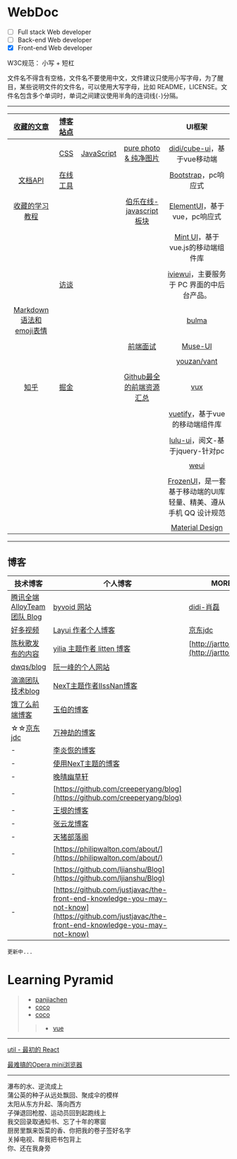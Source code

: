 # WebDoc
- [ ] Full stack Web developer
- [ ] Back-end Web developer
- [x] Front-end Web developer

W3C规范： 小写 + 短杠

文件名不得含有空格，文件名不要使用中文，文件建议只使用小写字母，为了醒目，某些说明文件的文件名，可以使用大写字母，比如 README，LICENSE。文件名包含多个单词时，单词之间建议使用半角的连词线(`-`)分隔。

---

|[收藏的文章](post)|[博客站点](/#blog)|||UI框架|
|:-:|:-:|:-:|:-:|:-:|
||||
||[CSS](CSS)<br/>|[JavaScript](JavaScript)|[pure photo & 纯净图片](pure-photo)|[didi/cube-ui](https://github.com/didi/cube-ui)，基于vue移动端|
||||
|[文档API](doc-api)<br/>|[在线工具](online-tool)|||[Bootstrap](http://www.runoob.com/bootstrap/bootstrap-tutorial.html)，pc响应式|
||||
|[收藏的学习教程](tutorial)<br/>|||[伯乐在线-javascript板块](http://web.jobbole.com/category/javascript-2/)|[ElementUI](http://element-cn.eleme.io/#/zh-CN/component/installation)，基于vue，pc响应式|
||||
|||||[Mint UI](http://mint-ui.github.io/#!/zh-cn)，基于vue.js的移动端组件库|
||||
||[访谈](interview)<br/>|||[iviewui](https://www.iviewui.com/)，主要服务于 PC 界面的中后台产品。|
||||
|[Markdown 语法和 emoji表情](github-markdown)<br/>||||[bulma](https://bulma.io/documentation/overview/start/)|
||||
||||[前端面试](front-end-developer-interview-questions)|[Muse-UI](http://www.muse-ui.org/#/install)
||||
|||||[youzan/vant](https://github.com/youzan/vant)
||||
|[知乎](zhihu)|[掘金](juejin)||[Github最全的前端资源汇总](https://github.com/helloqingfeng/Awsome-Front-End-learning-resource)|[vux](https://vux.li/#/)
||||
|||||[vuetify](https://vuetifyjs.com/zh-Hans/)，基于vue的移动端组件库
||||
|||||[lulu-ui](https://l-ui.com/)，阅文-基于jquery-针对pc
||||
|||||[weui]()
||||
|||||[FrozenUI](https://frozenui.github.io/)，是一套基于移动端的UI库轻量、精美、遵从手机 QQ 设计规范
||||
|||||[Material Design]()


----------

## 博客
技术博客|个人博客|MORE
---|---|---
[腾讯全端 AlloyTeam 团队 Blog](http://www.alloyteam.com/)|[byvoid 网站](https://www.byvoid.com/zhs/blog/list)|[didi-肖磊](https://github.com/CommanderXL/Biu-blog)
[好多视频](http://haoduoshipin.com/)|[Layui 作者个人博客](http://sentsin.com/)|[京东jdc](https://jdc.jd.com/)
[陈秋歌发布的内容](http://geek.csdn.net/user/publishlist/chenqiuge1984)|[yilia 主题作者 litten 博客](http://litten.me/)|[http://jartto.wang/](http://jartto.wang/)
[dwqs/blog](https://github.com/dwqs/blog)|[阮一峰的个人网站](http://www.ruanyifeng.com/home.html)
[滴滴团队技术blog](https://github.com/DDFE/DDFE-blog)|[NexT主题作者IIssNan博客](http://notes.iissnan.com/)
[饿了么前端博客](https://fe.ele.me/)|[玉伯的博客](https://github.com/lifesinger/blog/issues)
☆☆[京东jdc](https://jdc.jd.com/)|[万神劫的博客](http://chaoskeh.com/archive.html)
-|[李炎恢的博客](http://www.liyanhui.com/)
-|[使用NexT主题的博客](https://github.com/iissnan/hexo-theme-next/issues/119)
-|[晚晴幽草轩](http://www.jeffjade.com/)
-|[https://github.com/creeperyang/blog](https://github.com/creeperyang/blog)
-|[王垠的博客](http://www.yinwang.org/)
-|[张云龙博客](https://github.com/fouber/blog)
-|[天猪部落阁](https://github.com/atian25/blog)
-|[https://philipwalton.com/about/](https://philipwalton.com/about/)
-|[https://github.com/ljianshu/Blog](https://github.com/ljianshu/Blog)
-|[https://github.com/justjavac/the-front-end-knowledge-you-may-not-know](https://github.com/justjavac/the-front-end-knowledge-you-may-not-know)

```
更新中...
```

# Learning Pyramid

>- [panjiachen](https://juejin.im/user/5648a5ca60b259caebaf7562)
>- [coco](https://github.com/chokcoco/iCSS/issues)
>- [coco](https://chokcoco.github.io/CSS-Inspiration/#/)
>>- [vue]()



---------------
[util - 最初的 React](util)

[最难搞的Opera mini浏览器](operamini)


----

瀑布的水、逆流成上<br/>
蒲公英的种子从远处飘回、聚成伞的模样<br/>
太阳从东方升起、落向西方<br/>
子弹退回枪膛、运动员回到起跑线上<br/>
我交回录取通知书、忘了十年的寒窗<br/>
厨房里飘来饭菜的香、你把我的卷子签好名字<br/>
关掉电视、帮我把书包背上<br/>
你、还在我身旁
